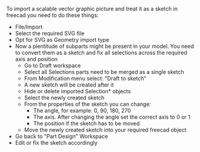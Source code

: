 To import a scalable vector graphic picture  and treat it as a sketch in freecad you need to do these things:

- File/Import
- Select the required SVG file
- Opt for SVG as Geometry import type
- Now a plentitude of subparts might be present in your model. You need to convert
them as a sketch and fix all selections across the required axis and position
    - Go to Draft workspace
    - Select all Selections parts need to be merged as a single sketch
    - From Modification menu select: "Draft to sketch"
    - A new sketch will be created after it
    - Hide or delete imported Selection* objects
    - Select the newly created sketch
    - From the properties of the sketch you can change:
        - The angle, for example: 0, 90, 180, 270
        - The axis. After changing the angle set the correct axis to 0 or 1
        - The position if the sketch has to be moved
    - Move the newly created sketch into your required freecad object
- Go back to "Part Design" Workspace
- Edit or fix the sketch accordingly

    
